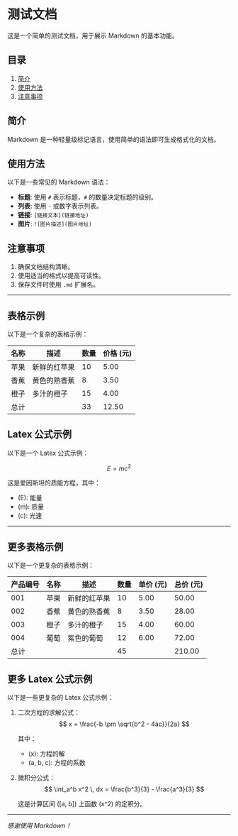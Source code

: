 # 测试文档

这是一个简单的测试文档，用于展示 Markdown 的基本功能。

## 目录
1. [简介](#简介)
2. [使用方法](#使用方法)
3. [注意事项](#注意事项)

## 简介
Markdown 是一种轻量级标记语言，使用简单的语法即可生成格式化的文档。

## 使用方法
以下是一些常见的 Markdown 语法：
- **标题**: 使用 `#` 表示标题，`#` 的数量决定标题的级别。
- **列表**: 使用 `-` 或数字表示列表。
- **链接**: `[链接文本](链接地址)`
- **图片**: `![图片描述](图片地址)`

## 注意事项
1. 确保文档结构清晰。
2. 使用适当的格式以提高可读性。
3. 保存文件时使用 `.md` 扩展名。

---

## 表格示例
以下是一个复杂的表格示例：

| 名称       | 描述             | 数量 | 价格 (元) |
|------------|------------------|------|-----------|
| 苹果       | 新鲜的红苹果     | 10   | 5.00      |
| 香蕉       | 黄色的熟香蕉     | 8    | 3.50      |
| 橙子       | 多汁的橙子       | 15   | 4.00      |
| 总计       |                  | 33   | 12.50     |

## Latex 公式示例
以下是一个 Latex 公式示例：

$$
E = mc^2
$$

这是爱因斯坦的质能方程，其中：
- \(E\): 能量
- \(m\): 质量
- \(c\): 光速

---

## 更多表格示例
以下是一个更复杂的表格示例：

| 产品编号 | 名称       | 描述             | 数量 | 单价 (元) | 总价 (元) |
|----------|------------|------------------|------|-----------|-----------|
| 001      | 苹果       | 新鲜的红苹果     | 10   | 5.00      | 50.00     |
| 002      | 香蕉       | 黄色的熟香蕉     | 8    | 3.50      | 28.00     |
| 003      | 橙子       | 多汁的橙子       | 15   | 4.00      | 60.00     |
| 004      | 葡萄       | 紫色的葡萄       | 12   | 6.00      | 72.00     |
| 总计     |            |                  | 45   |           | 210.00    |

## 更多 Latex 公式示例
以下是一些更复杂的 Latex 公式示例：

1. 二次方程的求解公式：
   $$
   x = \frac{-b \pm \sqrt{b^2 - 4ac}}{2a}
   $$

   其中：
   - \(x\): 方程的解
   - \(a, b, c\): 方程的系数

2. 微积分公式：
   $$
   \int_a^b x^2 \, dx = \frac{b^3}{3} - \frac{a^3}{3}
   $$

   这是计算区间 \([a, b]\) 上函数 \(x^2\) 的定积分。

---
*感谢使用 Markdown！*